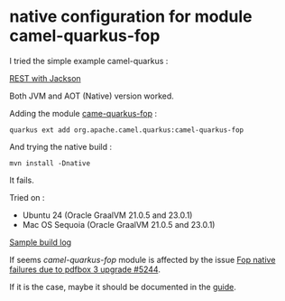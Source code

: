 # native configuration for module camel-quarkus-fop

I tried the simple example camel-quarkus :

[REST with Jackson](https://github.com/apache/camel-quarkus-examples/tree/main/rest-json)

Both JVM and AOT (Native) version worked.

Adding the module [came-quarkus-fop](https://quarkus.io/extensions/org.apache.camel.quarkus/camel-quarkus-fop/) : 

```shell
quarkus ext add org.apache.camel.quarkus:camel-quarkus-fop
```

And trying the native build :  

```shell
mvn install -Dnative
```

It fails.

Tried on : 

* Ubuntu 24 (Oracle GraalVM 21.0.5 and 23.0.1)
* Mac OS Sequoia (Oracle GraalVM 21.0.5 and 23.0.1)

[Sample build log](build_mac_os_graal23.log)

If seems *camel-quarkus-fop* module is affected by the issue [Fop native failures due to pdfbox 3 upgrade #5244](https://github.com/apache/camel-quarkus/issues/5244).

If it is the case, maybe it should be documented in the [guide](https://camel.apache.org/camel-quarkus/3.15.x/reference/extensions/fop.html).